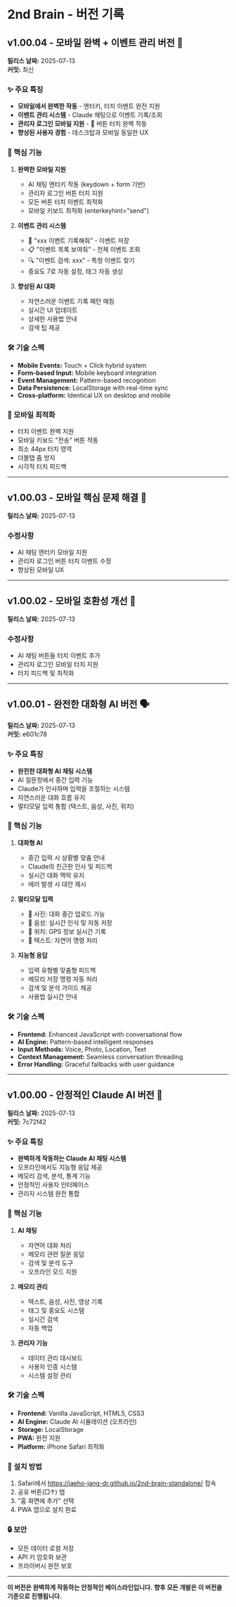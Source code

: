 # 2nd Brain - 버전 기록

## v1.00.04 - 모바일 완벽 + 이벤트 관리 버전 🎉
**릴리스 날짜:** 2025-07-13  
**커밋:** 최신  

### ✨ 주요 특징
- **모바일에서 완벽한 작동** - 엔터키, 터치 이벤트 완전 지원
- **이벤트 관리 시스템** - Claude 채팅으로 이벤트 기록/조회
- **관리자 로그인 모바일 지원** - 🔑 버튼 터치 완벽 작동
- **향상된 사용자 경험** - 데스크탑과 모바일 동일한 UX

### 🔧 핵심 기능
1. **완벽한 모바일 지원**
   - AI 채팅 엔터키 작동 (keydown + form 기반)
   - 관리자 로그인 버튼 터치 지원
   - 모든 버튼 터치 이벤트 최적화
   - 모바일 키보드 최적화 (enterkeyhint="send")

2. **이벤트 관리 시스템**
   - 📅 "xxx 이벤트 기록해줘" - 이벤트 저장
   - 📋 "이벤트 목록 보여줘" - 전체 이벤트 조회
   - 🔍 "이벤트 검색: xxx" - 특정 이벤트 찾기
   - 중요도 7로 자동 설정, 태그 자동 생성

3. **향상된 AI 대화**
   - 자연스러운 이벤트 기록 패턴 매칭
   - 실시간 UI 업데이트
   - 상세한 사용법 안내
   - 검색 팁 제공

### 🛠️ 기술 스펙
- **Mobile Events:** Touch + Click hybrid system
- **Form-based Input:** Mobile keyboard integration
- **Event Management:** Pattern-based recognition
- **Data Persistence:** LocalStorage with real-time sync
- **Cross-platform:** Identical UX on desktop and mobile

### 📱 모바일 최적화
- 터치 이벤트 완벽 지원
- 모바일 키보드 "전송" 버튼 작동
- 최소 44px 터치 영역
- 더블탭 줌 방지
- 시각적 터치 피드백

---

## v1.00.03 - 모바일 핵심 문제 해결 📱
**릴리스 날짜:** 2025-07-13  

### 수정사항
- AI 채팅 엔터키 모바일 지원
- 관리자 로그인 버튼 터치 이벤트 수정
- 향상된 모바일 UX

---

## v1.00.02 - 모바일 호환성 개선 📱
**릴리스 날짜:** 2025-07-13  

### 수정사항
- AI 채팅 버튼들 터치 이벤트 추가
- 관리자 로그인 모바일 터치 지원
- 터치 피드백 및 최적화

---

## v1.00.01 - 완전한 대화형 AI 버전 🗣️
**릴리스 날짜:** 2025-07-13  
**커밋:** e601c78  

### ✨ 주요 특징
- **완전한 대화형 AI 채팅 시스템**
- AI 질문창에서 중간 입력 기능
- Claude가 인사하며 입력을 조절하는 시스템
- 자연스러운 대화 흐름 유지
- 멀티모달 입력 통합 (텍스트, 음성, 사진, 위치)

### 🔧 핵심 기능
1. **대화형 AI**
   - 중간 입력 시 상황별 맞춤 안내
   - Claude의 친근한 인사 및 피드백
   - 실시간 대화 맥락 유지
   - 에러 발생 시 대안 제시

2. **멀티모달 입력**
   - 📸 사진: 대화 중간 업로드 가능
   - 🎤 음성: 실시간 인식 및 자동 저장
   - 📍 위치: GPS 정보 실시간 기록
   - 💬 텍스트: 자연어 명령 처리

3. **지능형 응답**
   - 입력 유형별 맞춤형 피드백
   - 메모리 저장 명령 자동 처리
   - 검색 및 분석 가이드 제공
   - 사용법 실시간 안내

### 🛠️ 기술 스펙
- **Frontend:** Enhanced JavaScript with conversational flow
- **AI Engine:** Pattern-based intelligent responses
- **Input Methods:** Voice, Photo, Location, Text
- **Context Management:** Seamless conversation threading
- **Error Handling:** Graceful fallbacks with user guidance

---

## v1.00.00 - 안정적인 Claude AI 버전 🚀
**릴리스 날짜:** 2025-07-13  
**커밋:** 7c72f42  

### ✨ 주요 특징
- **완벽하게 작동하는 Claude AI 채팅 시스템**
- 오프라인에서도 지능형 응답 제공
- 메모리 검색, 분석, 통계 기능
- 안정적인 사용자 인터페이스
- 관리자 시스템 완전 통합

### 🔧 핵심 기능
1. **AI 채팅**
   - 자연어 대화 처리
   - 메모리 관련 질문 응답
   - 검색 및 분석 도구
   - 오프라인 모드 지원

2. **메모리 관리**
   - 텍스트, 음성, 사진, 영상 기록
   - 태그 및 중요도 시스템
   - 실시간 검색
   - 자동 백업

3. **관리자 기능**
   - 데이터 관리 대시보드
   - 사용자 인증 시스템
   - 시스템 설정 관리

### 🛠️ 기술 스펙
- **Frontend:** Vanilla JavaScript, HTML5, CSS3
- **AI Engine:** Claude AI 시뮬레이션 (오프라인)
- **Storage:** LocalStorage
- **PWA:** 완전 지원
- **Platform:** iPhone Safari 최적화

### 📱 설치 방법
1. Safari에서 https://jaeho-jang-dr.github.io/2nd-brain-standalone/ 접속
2. 공유 버튼(□↑) 탭
3. "홈 화면에 추가" 선택
4. PWA 앱으로 설치 완료

### 🔒 보안
- 모든 데이터 로컬 저장
- API 키 암호화 보관
- 프라이버시 완전 보호

---

**이 버전은 완벽하게 작동하는 안정적인 베이스라인입니다.**
**향후 모든 개발은 이 버전을 기준으로 진행됩니다.**